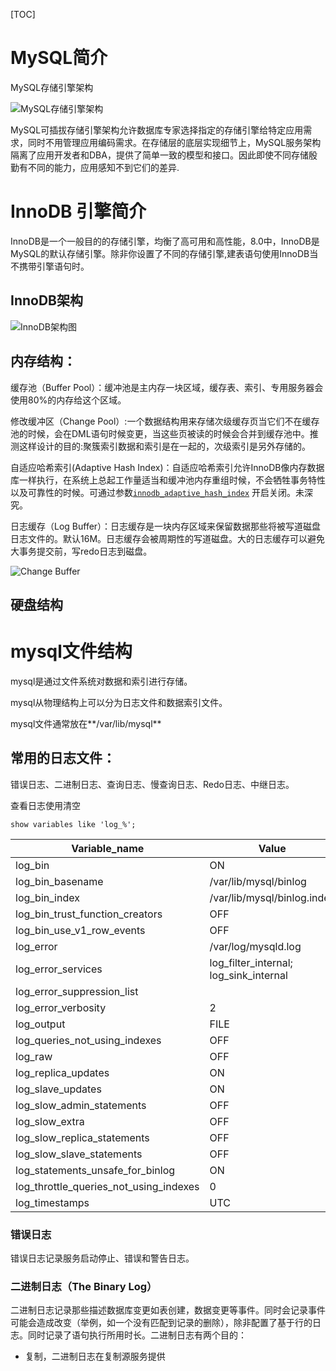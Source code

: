 [TOC]

# MySQL简介



MySQL存储引擎架构

![MySQL存储引擎架构](https://dev.mysql.com/doc/refman/8.0/en/images/mysql-architecture.png)

MySQL可插拔存储引擎架构允许数据库专家选择指定的存储引擎给特定应用需求，同时不用管理应用编码需求。在存储层的底层实现细节上，MySQL服务架构隔离了应用开发者和DBA，提供了简单一致的模型和接口。因此即使不同存储殷勤有不同的能力，应用感知不到它们的差异.

# InnoDB 引擎简介

InnoDB是一个一般目的的存储引擎，均衡了高可用和高性能，8.0中，InnoDB是MySQL的默认存储引擎。除非你设置了不同的存储引擎,建表语句使用InnoDB当不携带引擎语句时。

## InnoDB架构

![InnoDB架构图](https://dev.mysql.com/doc/refman/8.0/en/images/innodb-architecture.png)

## 内存结构：

缓存池（Buffer Pool）：缓冲池是主内存一块区域，缓存表、索引、专用服务器会使用80%的内存给这个区域。

修改缓冲区（Change Pool）:一个数据结构用来存储次级缓存页当它们不在缓存池的时候，会在DML语句时候变更，当这些页被读的时候会合并到缓存池中。推测这样设计的目的:聚簇索引数据和索引是在一起的，次级索引是另外存储的。

自适应哈希索引(Adaptive Hash Index)：自适应哈希索引允许InnoDB像内存数据库一样执行，在系统上总起工作量适当和缓冲池内存重组时候，不会牺牲事务特性以及可靠性的时候。可通过参数[`innodb_adaptive_hash_index`](https://dev.mysql.com/doc/refman/8.0/en/innodb-parameters.html#sysvar_innodb_adaptive_hash_index) 开启关闭。未深究。

日志缓存（Log Buffer）：日志缓存是一块内存区域来保留数据那些将被写道磁盘日志文件的。默认16M。日志缓存会被周期性的写道磁盘。大的日志缓存可以避免大事务提交前，写redo日志到磁盘。

![Change Buffer](https://dev.mysql.com/doc/refman/8.0/en/images/innodb-change-buffer.png)

## 硬盘结构

# mysql文件结构

mysql是通过文件系统对数据和索引进行存储。

mysql从物理结构上可以分为日志文件和数据索引文件。

mysql文件通常放在**/var/lib/mysql**

## 常用的日志文件：

错误日志、二进制日志、查询日志、慢查询日志、Redo日志、中继日志。

查看日志使用清空

```mysql
show variables like 'log_%';
```

| Variable_name                          | Value                                  |
| -------------------------------------- | -------------------------------------- |
| log_bin                                | ON                                     |
| log_bin_basename                       | /var/lib/mysql/binlog                  |
| log_bin_index                          | /var/lib/mysql/binlog.index            |
| log_bin_trust_function_creators        | OFF                                    |
| log_bin_use_v1_row_events              | OFF                                    |
| log_error                              | /var/log/mysqld.log                    |
| log_error_services                     | log_filter_internal; log_sink_internal |
| log_error_suppression_list             |                                        |
| log_error_verbosity                    | 2                                      |
| log_output                             | FILE                                   |
| log_queries_not_using_indexes          | OFF                                    |
| log_raw                                | OFF                                    |
| log_replica_updates                    | ON                                     |
| log_slave_updates                      | ON                                     |
| log_slow_admin_statements              | OFF                                    |
| log_slow_extra                         | OFF                                    |
| log_slow_replica_statements            | OFF                                    |
| log_slow_slave_statements              | OFF                                    |
| log_statements_unsafe_for_binlog       | ON                                     |
| log_throttle_queries_not_using_indexes | 0                                      |
| log_timestamps                         | UTC                                    |

### 错误日志

错误日志记录服务启动停止、错误和警告日志。

### 二进制日志（The Binary Log）

二进制日志记录那些描述数据库变更如表创建，数据变更等事件。同时会记录事件可能会造成改变（举例，如一个没有匹配到记录的删除），除非配置了基于行的日志。同时记录了语句执行所用时长。二进制日志有两个目的：

- 复制，二进制日志在复制源服务提供


